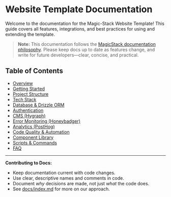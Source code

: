 # Website Template Documentation

Welcome to the documentation for the Magic-Stack Website Template! This guide covers all features, integrations, and best practices for using and extending the template.

> **Note:** This documentation follows the [MagicStack documentation philosophy](../../../index.md). Please keep docs up to date as features change, and write for future developers—clear, concise, and practical.

## Table of Contents

- [Overview](./overview.md)
- [Getting Started](./getting-started.md)
- [Project Structure](./project-structure.md)
- [Tech Stack](./tech-stack.md)
- [Database & Drizzle ORM](./database.md)
- [Authentication](./auth.md)
- [CMS (Hygraph)](./cms-hygraph.md)
- [Error Monitoring (Honeybadger)](./honeybadger.md)
- [Analytics (PostHog)](./posthog.md)
- [Code Quality & Automation](./code-quality.md)
- [Component Library](./components.md)
- [Scripts & Commands](./scripts.md)
- [FAQ](./faq.md)

---

**Contributing to Docs:**
- Keep documentation current with code changes.
- Use clear, descriptive names and comments in code.
- Document *why* decisions are made, not just *what* the code does.
- See [docs/index.md](../../../index.md) for more on our approach.
